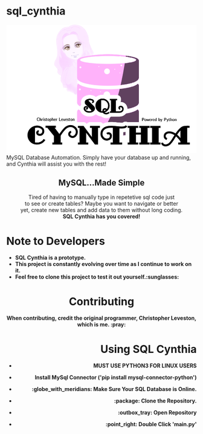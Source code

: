 # sql_cynthia

<img src="images/SQL CYNTHIA(1).png"/>
MySQL Database Automation. Simply have your database up and running, and Cynthia will assist you with the rest! 

<h2 align="center"><b>MySQL...Made Simple</b></h2>
<p align="center">Tired of having to manually type in repetetive sql code just<br> 
                  to see or create tables? Maybe you want to navigate or better<br>
                  yet, create new tables and add data to them without long coding.<br>
                  <b>SQL Cynthia has you covered!<b>

<h1>Note to Developers</h1>
<ul align="left">
  <li>SQL Cynthia is a prototype.</li>
  <li>This project is constantly evolving over time as I continue to work on it.</li>
  <li>Feel free to clone this project to test it out yourself.:sunglasses:</li>
</ul>

<h1 align="center">Contributing</h1>
<p align="center">When contributing, credit the original programmer, Christopher Leveston, which is me. :pray:</p>

<h1 align="right">Using SQL Cynthia</h1>
<ul align="right">
  <li><p>MUST USE PYTHON3 FOR LINUX USERS</p></li>
  <li><p>Install MySql Connector ('pip install mysql-connector-python')</p></li>
  <li><p>:globe_with_meridians: Make Sure Your SQL Database is Online.</p></li>
  <li><p>:package: Clone the Repository.</p></li>
  <li><p>:outbox_tray: Open Repository</p></li>
  <li><p>:point_right: Double Click 'main.py'</p></li>
</ul>
